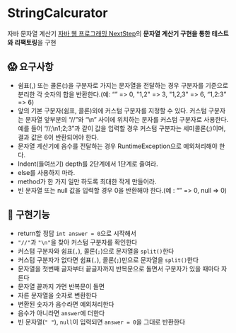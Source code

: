 # StringCalcurator
자바 문자열 계산기
[자바 웹 프로그래밍 NextStep](https://github.com/slipp/jwp-book)의 **문자열 계산기 구현을 통한 테스트와 리팩토링**을 구현

## 😱 요구사항
- 쉼표(,) 또는 콜론(:)을 구분자로 가지는 문자열을 전달하는 경우 구분자를 기준으로 분리한 각 숫자의 합을 반환한다.(예: “” => 0, "1,2" => 3, "1,2,3" => 6, “1,2:3” => 6)
- 앞의 기본 구분자(쉼표, 콜론)외에 커스텀 구분자를 지정할 수 있다. 커스텀 구분자는 문자열 앞부분의 “//”와 “\n” 사이에 위치하는 문자를 커스텀 구분자로 사용한다. 예를 들어 “//;\n1;2;3”과 같이 값을 입력할 경우 커스텀 구분자는 세미콜론(;)이며, 결과 값은 6이 반환되어야 한다.
- 문자열 계산기에 음수를 전달하는 경우 RuntimeException으로 예외처리해야 한다.
- Indent(들여쓰기) depth를 2단계에서 1단계로 줄여라.
- else를 사용하지 마라.
- method가 한 가지 일만 하도록 최대한 작게 만들어라.
- 빈 문자열 또는 null 값을 입력할 경우 0을 반환해야 한다.(예 : “” => 0, null => 0)


## 🤔 구현기능
- return할 정답 `int answer = 0`으로 시작해서 
- `"//"`과 `"\n"`을 찾아 커스텀 구분자를 확인한다
- 커스텀 구분자와 쉼표(`,`), 콜론(`;`)으로 문자열을 `split()`한다
- 커스텀 구분자가 없다면 쉼표(`,`), 콜론(`;`)만으로 문자열을 `split()`한다
- 문자열을 첫번째 글자부터 끝글자까지 반복문으로 돌면서 구분자가 있을 때마다 자른다
- 문자열 끝까지 가면 반복문이 돌면
- 자른 문자열을 숫자로 변환한다
- 변환된 숫자가 음수라면 예외처리한다
- 음수가 아니라면 `answer`에 더한다
- 빈 문자열(`" "`), `null`이 입력되면  `answer = 0`을 그대로 반환한다